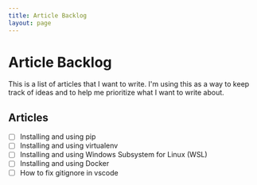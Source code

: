 ```yaml
---
title: Article Backlog
layout: page
---
```


# Article Backlog
This is a list of articles that I want to write. I'm using this as a way to keep track of ideas and to help me prioritize what I want to write about.

## Articles
- [ ] Installing and using pip
- [ ] Installing and using virtualenv
- [ ] Installing and using Windows Subsystem for Linux (WSL)
- [ ] Installing and using Docker
- [ ] How to fix gitignore in vscode
